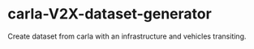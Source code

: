 # carla-V2X-dataset-generator
Create dataset from carla with an infrastructure and vehicles transiting. 
